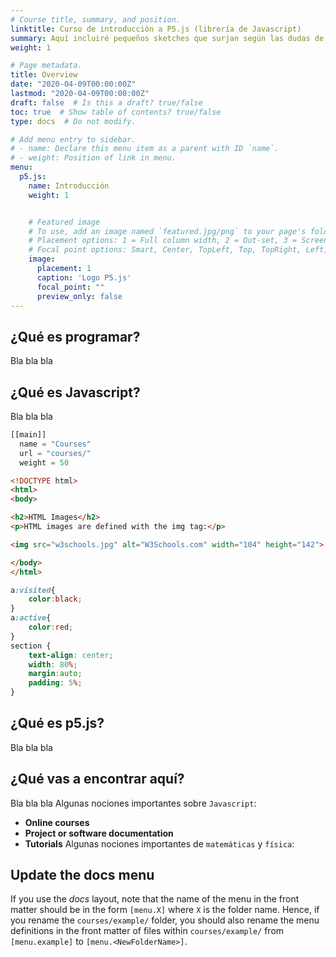 ```yaml
---
# Course title, summary, and position.
linktitle: Curso de introducción a P5.js (librería de Javascript)
summary: Aquí incluiré pequeños sketches que surjan según las dudas de mis alumnos
weight: 1

# Page metadata.
title: Overview
date: "2020-04-09T00:00:00Z"
lastmod: "2020-04-09T00:00:00Z"
draft: false  # Is this a draft? true/false
toc: true  # Show table of contents? true/false
type: docs  # Do not modify.

# Add menu entry to sidebar.
# - name: Declare this menu item as a parent with ID `name`.
# - weight: Position of link in menu.
menu:
  p5.js:
    name: Introducción
    weight: 1


    # Featured image
    # To use, add an image named `featured.jpg/png` to your page's folder.
    # Placement options: 1 = Full column width, 2 = Out-set, 3 = Screen-width
    # Focal point options: Smart, Center, TopLeft, Top, TopRight, Left, Right, BottomLeft, Bottom, BottomRight
    image:
      placement: 1
      caption: 'Logo P5.js'
      focal_point: ""
      preview_only: false
---
```


## ¿Qué es programar?
Bla bla bla
## ¿Qué es Javascript?
Bla bla bla
```javascript
[[main]]
  name = "Courses"
  url = "courses/"
  weight = 50
```
```html
<!DOCTYPE html>
<html>
<body>

<h2>HTML Images</h2>
<p>HTML images are defined with the img tag:</p>

<img src="w3schools.jpg" alt="W3Schools.com" width="104" height="142">

</body>
</html>
```
```css
a:visited{
    color:black;
}
a:active{
    color:red;
}
section {
    text-align: center;
    width: 80%;
    margin:auto;
    padding: 5%;
}
```

## ¿Qué es p5.js?
Bla bla bla
## ¿Qué vas a encontrar aquí?
Bla bla bla
Algunas nociones importantes sobre `Javascript`:
* **Online courses**
* **Project or software documentation**
* **Tutorials**
Algunas nociones importantes de `matemáticas` y `física`:



## Update the docs menu

If you use the *docs* layout, note that the name of the menu in the front matter should be in the form `[menu.X]` where `X` is the folder name. Hence, if you rename the `courses/example/` folder, you should also rename the menu definitions in the front matter of files within `courses/example/` from `[menu.example]` to `[menu.<NewFolderName>]`.
